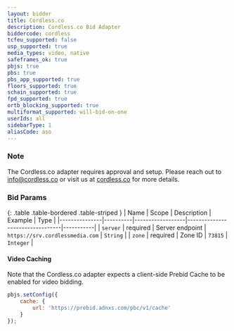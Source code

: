 ```yaml
---
layout: bidder
title: Cordless.co
description: Cordless.co Bid Adapter
biddercode: cordless
tcfeu_supported: false
usp_supported: true
media_types: video, native
safeframes_ok: true
pbjs: true
pbs: true
pbs_app_supported: true
floors_supported: true
schain_supported: true
fpd_supported: true
ortb_blocking_supported: true
multiformat_supported: will-bid-on-one
userIds: all
sidebarType: 1
aliasCode: aso
---
```

### Note

The Cordless.co adapter requires approval and setup. Please reach out to <info@cordless.co> or visit us at [cordless.co](https://cordless.co) for more details.

### Bid Params

{: .table .table-bordered .table-striped }
| Name          | Scope    | Description      | Example                         | Type      |
|---------------|----------|------------------|---------------------------------|-----------|
| `server`      | required | Server endpoint  | `https://srv.cordlessmedia.com` | `String`  |
| `zone`        | required | Zone ID          | `73815`                         | `Integer` |

#### Video Caching

Note that the Cordless.co adapter expects a client-side Prebid Cache to be enabled for video bidding.

```js
pbjs.setConfig({
    cache: {
        url: 'https://prebid.adnxs.com/pbc/v1/cache'
    }
});
```
